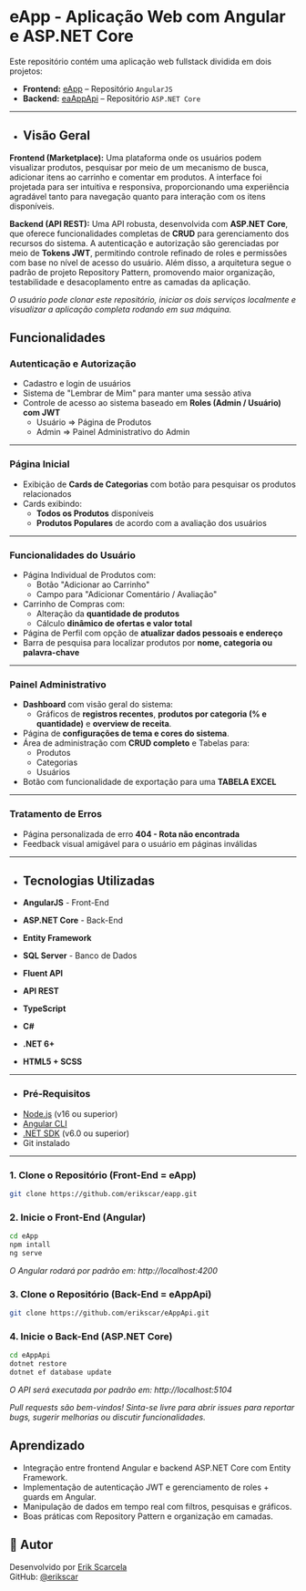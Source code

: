 # eApp - Aplicação Web com Angular e ASP.NET Core

Este repositório contém uma aplicação web fullstack dividida em dois projetos:

- **Frontend:** [eApp](https://github.com/erikscar/eapp) – Repositório `AngularJS`
- **Backend:** [eaAppApi](https://github.com/erikscar/eAppApi) – Repositório `ASP.NET Core`
---

- ## Visão Geral

**Frontend (Marketplace):** Uma plataforma onde os usuários podem visualizar produtos, pesquisar por meio de um mecanismo de busca, adicionar itens ao carrinho e comentar em produtos. A interface foi projetada para ser intuitiva e responsiva, proporcionando uma experiência agradável tanto para navegação quanto para interação com os itens disponíveis.

**Backend (API REST):** Uma API robusta, desenvolvida com **ASP.NET Core**, que oferece funcionalidades completas de **CRUD** para gerenciamento dos recursos do sistema. A autenticação e autorização são gerenciadas por meio de **Tokens JWT**, permitindo controle refinado de roles e permissões com base no nível de acesso do usuário. Além disso, a arquitetura segue o padrão de projeto Repository Pattern, promovendo maior organização, testabilidade e desacoplamento entre as camadas da aplicação.

*O usuário pode clonar este repositório, iniciar os dois serviços localmente e visualizar a aplicação completa rodando em sua máquina.*

## Funcionalidades

### Autenticação e Autorização
- Cadastro e login de usuários
- Sistema de "Lembrar de Mim" para manter uma sessão ativa
- Controle de acesso ao sistema baseado em **Roles (Admin / Usuário) com JWT**
  - Usuário => Página de Produtos
  - Admin   => Painel Administrativo do Admin

---
 
### Página Inicial
- Exibição de **Cards de Categorias** com botão para pesquisar os produtos relacionados
- Cards exibindo:
  - **Todos os Produtos** disponíveis
  - **Produtos Populares** de acordo com a avaliação dos usuários
 
---

### Funcionalidades do Usuário
- Página Individual de Produtos com:
  - Botão "Adicionar ao Carrinho"
  - Campo para "Adicionar Comentário / Avaliação"
- Carrinho de Compras com:
  - Alteração da **quantidade de produtos**
  - Cálculo **dinâmico de ofertas e valor total**
- Página de Perfil com opção de **atualizar dados pessoais e endereço**
- Barra de pesquisa para localizar produtos por **nome, categoria ou palavra-chave**

---

### Painel Administrativo
- **Dashboard** com visão geral do sistema:
  - Gráficos de **registros recentes**, **produtos por categoria (% e quantidade)** e **overview de receita**.
- Página de **configurações de tema e cores do sistema**.
- Área de administração com **CRUD completo** e Tabelas para:
  - Produtos
  - Categorias
  - Usuários
- Botão com funcionalidade de exportação para uma **TABELA EXCEL**
 
---

### Tratamento de Erros
- Página personalizada de erro **404 - Rota não encontrada**
- Feedback visual amigável para o usuário em páginas inválidas

---

- ## Tecnologias Utilizadas

- **AngularJS** - Front-End
- **ASP.NET Core** - Back-End
- **Entity Framework**
- **SQL Server** - Banco de Dados
- **Fluent API**
- **API REST**
- **TypeScript**
- **C#**
- **.NET 6+**
- **HTML5 + SCSS**

---
- ### Pré-Requisitos
- [Node.js](https://nodejs.org/) (v16 ou superior)
- [Angular CLI](https://angular.dev/installation)
- [.NET SDK](https://dotnet.microsoft.com/en-us/download) (v6.0 ou superior)
- Git instalado
---

### 1. Clone o Repositório (Front-End = eApp)

```bash
git clone https://github.com/erikscar/eapp.git
```

### 2. Inicie o Front-End (Angular)

```bash
cd eApp
npm intall
ng serve
```
*O Angular rodará por padrão em: http://localhost:4200*

### 3. Clone o Repositório (Back-End = eAppApi)

```bash
git clone https://github.com/erikscar/eAppApi.git
```

### 4. Inicie o Back-End (ASP.NET Core)

```bash
cd eAppApi
dotnet restore
dotnet ef database update
```
*O API será executada por padrão em: http://localhost:5104*

*Pull requests são bem-vindos! Sinta-se livre para abrir issues para reportar bugs, sugerir melhorias ou discutir funcionalidades.*


## Aprendizado 

- Integração entre frontend Angular e backend ASP.NET Core com Entity Framework.
- Implementação de autenticação JWT e gerenciamento de roles + guards em Angular.
- Manipulação de dados em tempo real com filtros, pesquisas e gráficos.
- Boas práticas com Repository Pattern e organização em camadas.

## 👤 Autor

Desenvolvido por [Erik Scarcela](https://www.linkedin.com/in/erik-scarcela)  
GitHub: [@erikscar](https://github.com/erikscar)


